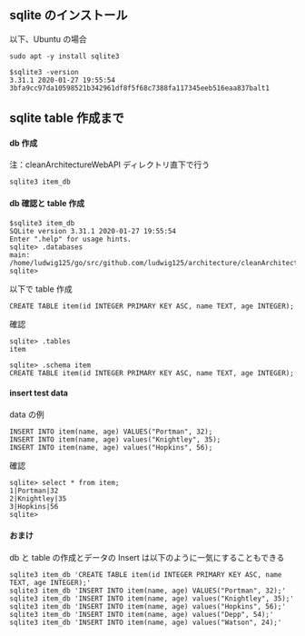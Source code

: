 ## sqlite のインストール

以下、Ubuntu の場合

```
sudo apt -y install sqlite3

$sqlite3 -version
3.31.1 2020-01-27 19:55:54 3bfa9cc97da10598521b342961df8f5f68c7388fa117345eeb516eaa837balt1
```

## sqlite table 作成まで

#### db 作成

注：cleanArchitectureWebAPI ディレクトリ直下で行う

```
sqlite3 item_db
```

#### db 確認と table 作成

```
$sqlite3 item_db
SQLite version 3.31.1 2020-01-27 19:55:54
Enter ".help" for usage hints.
sqlite> .databases
main: /home/ludwig125/go/src/github.com/ludwig125/architecture/cleanArchitectureWebAPI/item_db
sqlite>
```

以下で table 作成

```
CREATE TABLE item(id INTEGER PRIMARY KEY ASC, name TEXT, age INTEGER);
```

確認

```
sqlite> .tables
item

sqlite> .schema item
CREATE TABLE item(id INTEGER PRIMARY KEY ASC, name TEXT, age INTEGER);
```

#### insert test data

data の例

```
INSERT INTO item(name, age) VALUES("Portman", 32);
INSERT INTO item(name, age) values("Knightley", 35);
INSERT INTO item(name, age) values("Hopkins", 56);
```

確認

```
sqlite> select * from item;
1|Portman|32
2|Knightley|35
3|Hopkins|56
sqlite>
```

#### おまけ

db と table の作成とデータの Insert は以下のように一気にすることもできる

```
sqlite3 item_db 'CREATE TABLE item(id INTEGER PRIMARY KEY ASC, name TEXT, age INTEGER);'
sqlite3 item_db 'INSERT INTO item(name, age) VALUES("Portman", 32);'
sqlite3 item_db 'INSERT INTO item(name, age) values("Knightley", 35);'
sqlite3 item_db 'INSERT INTO item(name, age) values("Hopkins", 56);'
sqlite3 item_db 'INSERT INTO item(name, age) values("Depp", 54);'
sqlite3 item_db 'INSERT INTO item(name, age) values("Watson", 24);'
```
